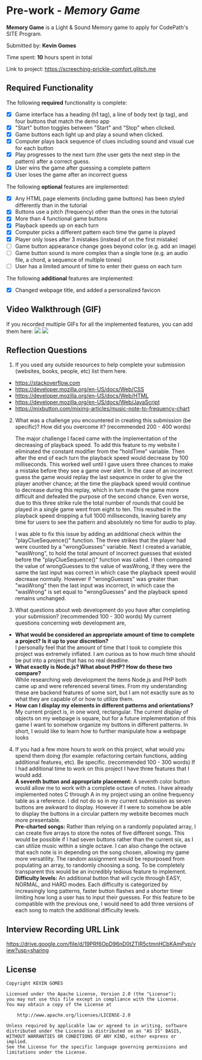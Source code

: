 # Pre-work - *Memory Game*

**Memory Game** is a Light & Sound Memory game to apply for CodePath's SITE Program. 

Submitted by: **Kevin Gomes**

Time spent: **10** hours spent in total

Link to project: https://screeching-prickle-comfort.glitch.me

## Required Functionality

The following **required** functionality is complete:

* [x] Game interface has a heading (h1 tag), a line of body text (p tag), and four buttons that match the demo app
* [x] "Start" button toggles between "Start" and "Stop" when clicked. 
* [x] Game buttons each light up and play a sound when clicked. 
* [x] Computer plays back sequence of clues including sound and visual cue for each button
* [x] Play progresses to the next turn (the user gets the next step in the pattern) after a correct guess. 
* [x] User wins the game after guessing a complete pattern
* [x] User loses the game after an incorrect guess

The following **optional** features are implemented:

* [x] Any HTML page elements (including game buttons) has been styled differently than in the tutorial
* [x] Buttons use a pitch (frequency) other than the ones in the tutorial
* [x] More than 4 functional game buttons
* [X] Playback speeds up on each turn
* [X] Computer picks a different pattern each time the game is played
* [x] Player only loses after 3 mistakes (instead of on the first mistake)
* [ ] Game button appearance change goes beyond color (e.g. add an image)
* [ ] Game button sound is more complex than a single tone (e.g. an audio file, a chord, a sequence of multiple tones)
* [ ] User has a limited amount of time to enter their guess on each turn

The following **additional** features are implemented:

- [x] Changed webpage title, and added a personalized favicon

## Video Walkthrough (GIF)

If you recorded multiple GIFs for all the implemented features, you can add them here:
![](https://github.com/KevinGomes/CodePath-SITE-prework/blob/main/walkthrough_prework_00.gif)
![](https://github.com/KevinGomes/CodePath-SITE-prework/blob/main/walkthrough_prework_01.gif)

## Reflection Questions
1. If you used any outside resources to help complete your submission (websites, books, people, etc) list them here. 
* https://stackoverflow.com
* https://developer.mozilla.org/en-US/docs/Web/CSS
* https://developer.mozilla.org/en-US/docs/Web/HTML
* https://developer.mozilla.org/en-US/docs/Web/JavaScript
* https://mixbutton.com/mixing-articles/music-note-to-frequency-chart

2. What was a challenge you encountered in creating this submission (be specific)? How did you overcome it? (recommended 200 - 400 words) 
        
    The major challenge I faced came with the implementation of the decreasing of playback speed. To add this feature to my website I eliminated the constant modifier from the "holdTime" variable. Then after the end of each turn the playback speed would decrease by 100 milliseconds. This worked well until I gave users three chances to make a mistake before they see a game over alert. In the case of an incorrect guess the game would replay the last sequence in order to give the player another chance; at the time the playback speed would continue to decrease during this replay, which in turn made the game more difficult and defeated the purpose of the second chance. Even worse, due to this three strike rule the total number of rounds that could be played in a single game went from eight to ten. This resulted in the playback speed dropping a full 1000 milliseconds, leaving barely any time for users to see the pattern and absolutely no time for audio to play. 
    
    I was able to fix this issue by adding an additional check within the "playClueSequence()" function. The three strikes that the player had were counted by a "wrongGuesses" variable. Next I created a variable, "wasWrong", to hold the total amount of incorrect guesses that existed before the "playClueSequence()" function was called. I then compared the value of wrongGuesses to the value of wasWrong, if they were the same the last input was correct in which case the playback speed would decrease normally. However if "wrongGuesses" was greater than "wasWrong" then the last input was incorrect, in which case the "wasWrong" is set equal to "wrongGuesses" and the playback speed remains unchanged.

3. What questions about web development do you have after completing your submission? (recommended 100 - 300 words) 
My current questions concerning web development are,  
* **What would be considered an appropriate amount of time to complete a project? Is it up to your discretion?**  
I personally feel that the amount of time that I took to complete this project was extremely inflated. I am curious as to how much time should be put into a project that has no real deadline.  
* **What exactly is Node.js? What about PHP? How do these two compare?**  
While researching web development the items Node.js and PHP both came up and were referenced several times. From my understanding these are backend features of some sort, but I am not exactly sure as to what they are capable of or how to utilize them.  
* **How can I display my elements in different patterns and orientations?**  
My current project is, in one word, rectangular. The current display of objects on my webpage is square, but for a future implementation of this game I want to somehow organize my buttons in different patterns. In short, I would like to learn how to further manipulate how a webpage looks

4. If you had a few more hours to work on this project, what would you spend them doing (for example: refactoring certain functions, adding additional features, etc). Be specific. (recommended 100 - 300 words) 
If I had additional time to work on this project I have three features that I would add.  
**A seventh button and appropriate placement:** A seventh color button would allow me to work with a complete octave of notes. I have already implemented notes C through A in my project using an online frequency table as a reference. I did not do so in my current submission as seven buttons are awkward to display. However if I were to somehow be able to display the buttons in a circular pattern my website becomes much more presentable.  
**Pre-charted songs:** Rather than relying on a randomly populated array, I can create five arrays to store the notes of five different songs. This would be possible if I had seven buttons rather than the current six, as I can utilize music within a single octave. I can also change the octave that each note is in depending on the song chosen, allowing my game more versatility. The random assignment would be repurposed from populating an array, to randomly choosing a song. To be completely transparent this would be an incredibly tedious feature to implement.  
**Difficulty levels:** An additional button that will cycle through EASY, NORMAL, and HARD modes. Each difficulty is categorized by increasingly long patterns, faster button flashes and a shorter timer limiting how long a user has to input their guesses. For this feature to be compatible with the previous one, I would need to add three versions of each song to match the additional difficulty levels.

## Interview Recording URL Link

https://drive.google.com/file/d/19PRf6OpD96nD0tZTIR5ctmnHCbKAmPvp/view?usp=sharing


## License

    Copyright KEVIN GOMES

    Licensed under the Apache License, Version 2.0 (the "License");
    you may not use this file except in compliance with the License.
    You may obtain a copy of the License at

        http://www.apache.org/licenses/LICENSE-2.0

    Unless required by applicable law or agreed to in writing, software
    distributed under the License is distributed on an "AS IS" BASIS,
    WITHOUT WARRANTIES OR CONDITIONS OF ANY KIND, either express or implied.
    See the License for the specific language governing permissions and
    limitations under the License.
